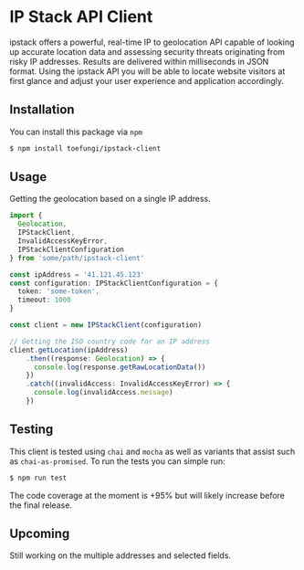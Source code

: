# IP Stack API Client
ipstack offers a powerful, real-time IP to geolocation API capable of looking up accurate location data and assessing security threats originating from risky IP addresses. Results are delivered within milliseconds in JSON format. Using the ipstack API you will be able to locate website visitors at first glance and adjust your user experience and application accordingly.

## Installation
You can install this package via `npm`
```bash
$ npm install toefungi/ipstack-client
```

## Usage
Getting the geolocation based on a single IP address.
```typescript
import { 
  Geolocation,
  IPStackClient, 
  InvalidAccessKeyError,
  IPStackClientConfiguration
} from 'some/path/ipstack-client'

const ipAddress = '41.121.45.123'
const configuration: IPStackClientConfiguration = {
  token: 'some-token',
  timeout: 1000
}

const client = new IPStackClient(configuration)

// Getting the ISO country code for an IP address
client.getLocation(ipAddress)
    .then((response: Geolocation) => {
      console.log(response.getRawLocationData())
    })
    .catch((invalidAccess: InvalidAccessKeyError) => {
      console.log(invalidAccess.message)
    })
```

## Testing
This client is tested using `chai` and `mocha` as well as variants that assist such as `chai-as-promised`. To run the
tests you can simple run:
```bash
$ npm run test
```

The code coverage at the moment is +95% but will likely increase before the final release.

## Upcoming
Still working on the multiple addresses and selected fields.